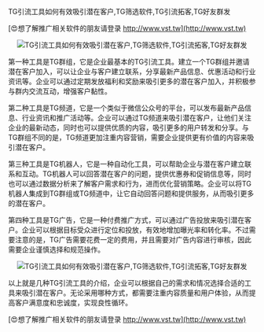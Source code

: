 TG引流工具如何有效吸引潜在客户,TG筛选软件,TG引流拓客,TG好友群发

[😍想了解推广相关软件的朋友请登录 http://www.vst.tw](http://www.vst.tw)

 <center><img src="https://vst.tw/MP4/tuiguang/png/1.png" alt="TG引流工具如何有效吸引潜在客户,TG筛选软件,TG引流拓客,TG好友群发"></center>

第一种工具是TG群组，它是企业最基本的TG引流工具。建立一个TG群组并邀请潜在客户加入，可以让企业与客户建立联系，分享最新产品信息、优惠活动和行业资讯等。企业可以通过定期发放福利和奖励来吸引更多的潜在客户加入，并积极参与群内交流互动，增强客户黏性。

第二种工具是TG频道，它是一个类似于微信公众号的平台，可以发布最新产品信息、行业资讯和推广活动等。企业可以通过TG频道来吸引潜在客户，让他们关注企业的最新动态，同时也可以提供优质的内容，吸引更多的用户转发和分享。与TG群组不同的是，TG频道更加注重内容营销，需要企业提供更有价值的内容来吸引潜在客户。

第三种工具是TG机器人，它是一种自动化工具，可以帮助企业与潜在客户建立联系和互动。TG机器人可以回答潜在客户的问题，提供优惠券和促销信息等，同时也可以通过数据分析来了解客户需求和行为，进而优化营销策略。企业可以将TG机器人集成到TG群组或TG频道中，让它自动回答问题和提供服务，从而吸引更多的潜在客户。

第四种工具是TG广告，它是一种付费推广方式，可以通过广告投放来吸引潜在客户。企业可以根据目标受众进行定位和投放，有效地增加曝光率和转化率。不过需要注意的是，TG广告需要花费一定的费用，并且需要对广告内容进行审核，因此需要企业谨慎选择和规范操作。

 <center><img src="https://vst.tw/MP4/tuiguang/png/6.png" alt="TG引流工具如何有效吸引潜在客户,TG筛选软件,TG引流拓客,TG好友群发"></center>

以上就是几种TG引流工具的介绍，企业可以根据自己的需求和情况选择合适的工具来吸引潜在客户。无论采用哪种方式，都需要注重内容质量和用户体验，从而提高客户满意度和忠诚度，实现良性循环。

[😍想了解推广相关软件的朋友请登录 http://www.vst.tw](http://www.vst.tw)



